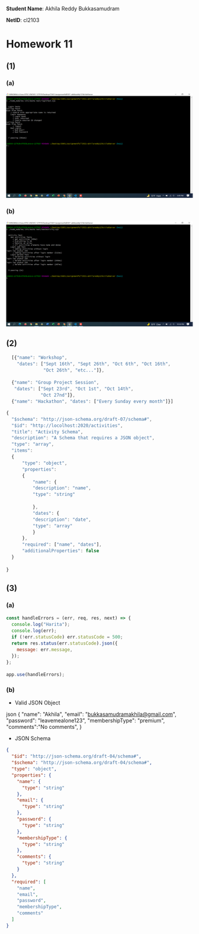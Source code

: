 **Student Name**:  Akhila Reddy Bukkasamudram

**NetID**: cl2103

# Homework 11
## (1)
### (a)
![](images/image11_1a.png)

### (b)
![](images/image11_1b.png)

## (2)

```javascript
  [{"name": "Workshop",
    "dates": ["Sept 16th", "Sept 26th", "Oct 6th", "Oct 16th",
              "Oct 26th", "etc..."]},

  {"name": "Group Project Session",
   "dates": ["Sept 23rd", "Oct 1st", "Oct 14th",
             "Oct 27nd"]},
  {"name": "Hackathon", "dates": ["Every Sunday every month"]}]
  ```

  ```javascript
  {
    "$schema": "http://json-schema.org/draft-07/schema#",
    "$id": "http://locolhost:2020/activities",
    "title": "Activity Schema",
    "description": "A Schema that requires a JSON object",
    "type": "array",
    "items":
    {
        "type": "object",
        "properties":
        {
            "name": {
            "description": "name",
            "type": "string"
          
            },
            "dates": {
            "description": "date",
            "type": "array"
            }
        },
        "required": ["name", "dates"],
        "additionalProperties": false
    }
    
  }
```

## (3)
### (a)
```javascript
const handleErrors = (err, req, res, next) => {
  console.log("Harita");
  console.log(err);
  if (!err.statusCode) err.statusCode = 500;
  return res.status(err.statusCode).json({
    message: err.message,
  });
};

app.use(handleErrors);
```

### (b)
- Valid JSON Object

json
{
  "name": "Akhila",
  "email": "bukkasamudramakhila@gmail.com",
  "password": "leavemealone123",
  "membershipType": "premium",
  "comments":"No comments",
}


- JSON Schema

```json
{
  "$id": "http://json-schema.org/draft-04/schema#",
  "$schema": "http://json-schema.org/draft-04/schema#",
  "type": "object",
  "properties": {
    "name": {
      "type": "string"
    },
    "email": {
      "type": "string"
    },
    "password": {
      "type": "string"
    },
    "membershipType": {
      "type": "string"
    },
    "comments": {
      "type": "string"
    }
  },
  "required": [
    "name",
    "email",
    "password",
    "membershipType",
    "comments"
  ]
}